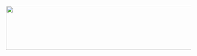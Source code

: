 <a href="https://github.com/devxb/gitanimals">
  <img src="https://render.gitanimals.org/lines/{se0ngeun}?pet-id=1.0" width="1000" height="120"/>
</a>
